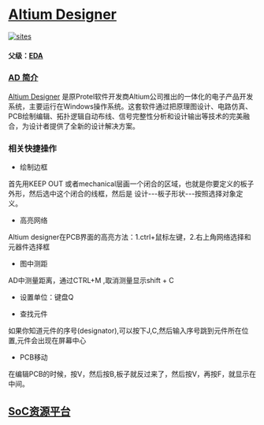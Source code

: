 ﻿# [Altium Designer](https://github.com/sochub/Altium) 

[![sites](http://182.61.61.133/link/resources/docs.png)](https://stop.stops.top) 

#### 父级：[EDA](https://github.com/sochub/EDA)
### [AD 简介](https://github.com/sochub/Altium/wiki)

[Altium Designer](https://github.com/sochub/Altium) 是原Protel软件开发商Altium公司推出的一体化的电子产品开发系统，主要运行在Windows操作系统。这套软件通过把原理图设计、电路仿真、PCB绘制编辑、拓扑逻辑自动布线、信号完整性分析和设计输出等技术的完美融合，为设计者提供了全新的设计解决方案。

### 相关快捷操作

* 绘制边框

首先用KEEP OUT 或者mechanical层画一个闭合的区域，也就是你要定义的板子外形，然后选中这个闭合的线框，然后是 设计---板子形状---按照选择对象定义。

* 高亮网络

Altium designer在PCB界面的高亮方法：1.ctrl+鼠标左键，2.右上角网络选择和元器件选择框

* 图中测距

AD中测量距离，通过CTRL+M ,取消测量显示shift + C

* 设置单位：键盘Q

* 查找元件

如果你知道元件的序号(designator),可以按下J,C,然后输入序号跳到元件所在位置,元件会出现在屏幕中心

* PCB移动

在编辑PCB的时候，按V，然后按B,板子就反过来了，然后按V，再按F，就显示在中间。

##  [SoC资源平台](http://www.qitas.cn)

